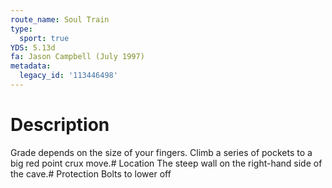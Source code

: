 ```yaml
---
route_name: Soul Train
type:
  sport: true
YDS: 5.13d
fa: Jason Campbell (July 1997)
metadata:
  legacy_id: '113446498'
---
```

# Description
Grade depends on the size of your fingers. Climb a series of pockets to a big red point crux move.# Location
The steep wall on the right-hand side of the cave.# Protection
Bolts to lower off